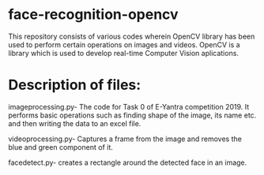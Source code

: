 # face-recognition-opencv
This repository consists of various codes wherein OpenCV library has been used to perform certain operations on images and videos. OpenCV is a library which is used to develop real-time Computer Vision aplications.

# Description of files:
imageprocessing.py- The code for Task 0 of E-Yantra competition 2019. It performs basic operations such as finding shape of the image, its name etc. and then writing the data to an excel file. 
 
videoprocessing.py- Captures a frame from the image and removes the blue and green component of it.

facedetect.py- creates a rectangle around the detected face in an image.
